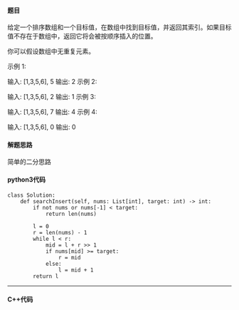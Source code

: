 #### 题目

给定一个排序数组和一个目标值，在数组中找到目标值，并返回其索引。如果目标值不存在于数组中，返回它将会被按顺序插入的位置。

你可以假设数组中无重复元素。

示例 1:

输入: [1,3,5,6], 5
输出: 2
示例 2:

输入: [1,3,5,6], 2
输出: 1
示例 3:

输入: [1,3,5,6], 7
输出: 4
示例 4:

输入: [1,3,5,6], 0
输出: 0



#### 解题思路

简单的二分思路



#### python3代码

```
class Solution:
    def searchInsert(self, nums: List[int], target: int) -> int:
        if not nums or nums[-1] < target:
            return len(nums)
        
        l = 0
        r = len(nums) - 1
        while l < r:
            mid = l + r >> 1
            if nums[mid] >= target:
                r = mid
            else:
                l = mid + 1
        return l
```



****

#### C++代码

```

```

